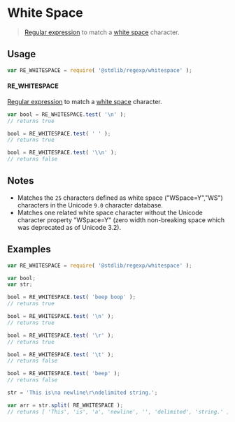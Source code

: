 # White Space

> [Regular expression][regexp] to match a [white space][whitespace] character.


<section class="usage">

## Usage

``` javascript
var RE_WHITESPACE = require( '@stdlib/regexp/whitespace' );
```

#### RE_WHITESPACE

[Regular expression][regexp] to match a [white space][whitespace] character. 

``` javascript
var bool = RE_WHITESPACE.test( '\n' );
// returns true

bool = RE_WHITESPACE.test( ' ' );
// returns true

bool = RE_WHITESPACE.test( '\\n' );
// returns false
```

</section>

<!-- /.usage -->


<section class="notes">

## Notes

* Matches the `25` characters defined as white space ("WSpace=Y","WS") characters in the Unicode `9.0` character database.
* Matches one related white space character without the Unicode character property "WSpace=Y" (zero width non-breaking space which was deprecated as of Unicode 3.2).

</section>

<!-- /.notes -->


<section class="examples">

## Examples

``` javascript
var RE_WHITESPACE = require( '@stdlib/regexp/whitespace' );

var bool;
var str;

bool = RE_WHITESPACE.test( 'beep boop' );
// returns true

bool = RE_WHITESPACE.test( '\n' );
// returns true

bool = RE_WHITESPACE.test( '\r' );
// returns true

bool = RE_WHITESPACE.test( '\t' );
// returns false

bool = RE_WHITESPACE.test( 'beep' );
// returns false

str = 'This is\na newline\r\ndelimited string.';

var arr = str.split( RE_WHITESPACE ); 
// returns [ 'This', 'is', 'a', 'newline', '', 'delimited', 'string.' ]
```

</section>

<!-- /.examples -->


<section class="links">

[regexp]: https://developer.mozilla.org/en-US/docs/Web/JavaScript/Guide/Regular_Expressions
[whitespace]: https://en.wikipedia.org/wiki/Whitespace_character

</section>

<!-- /.links -->
